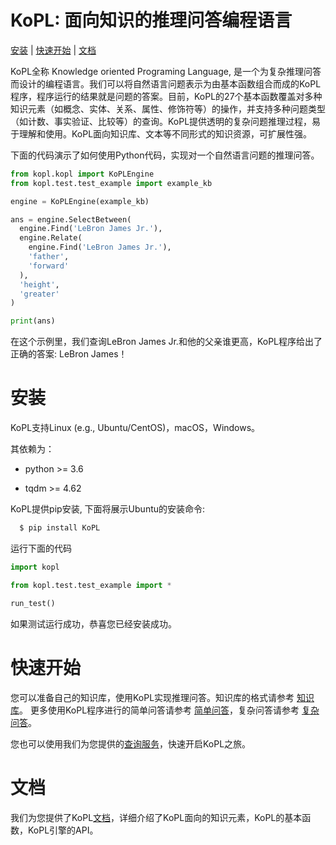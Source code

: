 # KoPL: 面向知识的推理问答编程语言 

[安装](#安装) | [快速开始](#快速开始) | [文档](#文档)

KoPL全称 Knowledge oriented Programing Language, 是一个为复杂推理问答而设计的编程语言。我们可以将自然语言问题表示为由基本函数组合而成的KoPL程序，程序运行的结果就是问题的答案。目前，KoPL的27个基本函数覆盖对多种知识元素（如概念、实体、关系、属性、修饰符等）的操作，并支持多种问题类型（如计数、事实验证、比较等）的查询。KoPL提供透明的复杂问题推理过程，易于理解和使用。KoPL面向知识库、文本等不同形式的知识资源，可扩展性强。

下面的代码演示了如何使用Python代码，实现对一个自然语言问题的推理问答。

```python
from kopl.kopl import KoPLEngine
from kopl.test.test_example import example_kb

engine = KoPLEngine(example_kb)

ans = engine.SelectBetween(
  engine.Find('LeBron James Jr.'),
  engine.Relate(
    engine.Find('LeBron James Jr.'),
    'father',
    'forward'
  ),
  'height',
  'greater'
)

print(ans)

```

在这个示例里，我们查询LeBron James Jr.和他的父亲谁更高，KoPL程序给出了正确的答案: LeBron James！

# 安装

KoPL支持Linux (e.g., Ubuntu/CentOS)，macOS，Windows。

其依赖为：

* python >= 3.6

* tqdm >= 4.62


KoPL提供pip安装, 下面将展示Ubuntu的安装命令:

```bash
  $ pip install KoPL
```

运行下面的代码

```python
import kopl

from kopl.test.test_example import *

run_test()
```
如果测试运行成功，恭喜您已经安装成功。

# 快速开始
您可以准备自己的知识库，使用KoPL实现推理问答。知识库的格式请参考 [知识库](http://166.111.68.66:33080/doc/4_helloworld.html#id1)。
更多使用KoPL程序进行的简单问答请参考 [简单问答](http://166.111.68.66:33080/doc/5_example.html#id2)，复杂问答请参考 [复杂问答](http://166.111.68.66:33080/doc/5_example.html#id8)。

您也可以使用我们为您提供的[查询服务](http://166.111.68.66:33080/queryService)，快速开启KoPL之旅。

# 文档
我们为您提供了KoPL[文档](http://166.111.68.66:33080/doc/index.html)，详细介绍了KoPL面向的知识元素，KoPL的基本函数，KoPL引擎的API。
